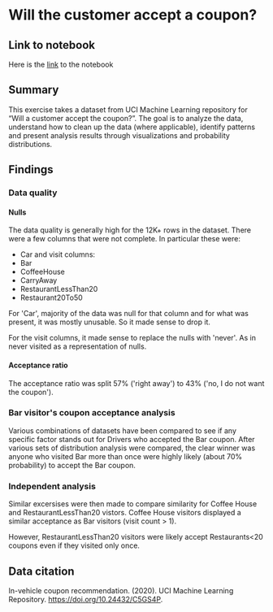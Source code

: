 # Will the customer accept a coupon?
## Link to notebook
Here is the [link](prompt.ipynb) to the notebook

## Summary
This exercise takes a dataset from UCI Machine Learning repository for  “Will a customer accept the coupon?”. The goal is to analyze the data, understand how to clean up the data (where applicable), identify patterns and present analysis results through visualizations and probability distributions.

## Findings
### Data quality
#### Nulls
The data quality is generally high for the 12K+ rows in the dataset. There were a few columns that were not complete. In particular these were:
- Car
and visit columns:
- Bar
- CoffeeHouse
- CarryAway
- RestaurantLessThan20
- Restaurant20To50

For 'Car', majority of the data was null for that column and for what was present, it was mostly unusable. So it made sense to drop it.

For the visit columns, it made sense to replace the nulls with 'never'. As in never visited as a representation of nulls.

#### Acceptance ratio
The acceptance ratio was split 57% ('right away') to 43% ('no, I do not want the coupon').

### Bar visitor's coupon acceptance analysis
Various combinations of datasets have been compared to see if any specific factor stands out for Drivers who accepted the Bar coupon. After various sets of distribution analysis were compared, the clear winner was anyone who visited Bar more than once were highly likely (about 70% probability) to accept the Bar coupon.

### Independent analysis
Similar excersises were then made to compare similarity for Coffee House and RestaurantLessThan20 vistors. Coffee House visitors displayed a similar acceptance as Bar visitors (visit count > 1). 

However, RestaurantLessThan20 visitors were likely accept Restaurants<20 coupons even if they visited only once.

## Data citation
In-vehicle coupon recommendation. (2020). UCI Machine Learning Repository. https://doi.org/10.24432/C5GS4P.